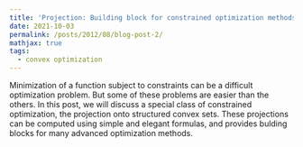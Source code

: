```yaml
---
title: 'Projection: Building block for constrained optimization methods'
date: 2021-10-03
permalink: /posts/2012/08/blog-post-2/
mathjax: true
tags:
  - convex optimization
---
```


Minimization of a function subject to constraints can be a difficult optimization problem. But some of these problems are easier than the others.
In this post, we will discuss a special class of constrained optimization, the projection onto structured convex sets.
These projections can be computed using simple and elegant formulas, and provides bulding blocks for many advanced optimization methods.
